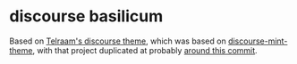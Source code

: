 # discourse basilicum

Based on [Telraam's discourse theme](https://github.com/Telraam/discourse), which was based on [discourse-mint-theme](https://github.com/discourse/discourse-mint-theme), with that project duplicated at probably [around this commit](https://github.com/discourse/discourse-mint-theme/tree/d8a74c8c687c52ed990501a3d7fa99deb4663935).

